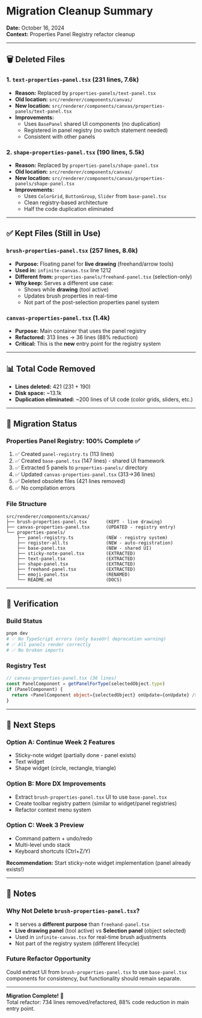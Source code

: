 # Migration Cleanup Summary

**Date:** October 16, 2024  
**Context:** Properties Panel Registry refactor cleanup

---

## 🗑️ Deleted Files

### 1. `text-properties-panel.tsx` (231 lines, 7.6k)
- **Reason:** Replaced by `properties-panels/text-panel.tsx`
- **Old location:** `src/renderer/components/canvas/`
- **New location:** `src/renderer/components/canvas/properties-panels/text-panel.tsx`
- **Improvements:**
  - Uses `BasePanel` shared UI components (no duplication)
  - Registered in panel registry (no switch statement needed)
  - Consistent with other panels

### 2. `shape-properties-panel.tsx` (190 lines, 5.5k)
- **Reason:** Replaced by `properties-panels/shape-panel.tsx`
- **Old location:** `src/renderer/components/canvas/`
- **New location:** `src/renderer/components/canvas/properties-panels/shape-panel.tsx`
- **Improvements:**
  - Uses `ColorGrid`, `ButtonGroup`, `Slider` from `base-panel.tsx`
  - Clean registry-based architecture
  - Half the code duplication eliminated

---

## ✅ Kept Files (Still in Use)

### `brush-properties-panel.tsx` (257 lines, 8.6k)
- **Purpose:** Floating panel for **live drawing** (freehand/arrow tools)
- **Used in:** `infinite-canvas.tsx` line 1212
- **Different from:** `properties-panels/freehand-panel.tsx` (selection-only)
- **Why keep:** Serves a different use case:
  - Shows while **drawing** (tool active)
  - Updates brush properties in real-time
  - Not part of the post-selection properties panel system

### `canvas-properties-panel.tsx` (1.4k)
- **Purpose:** Main container that uses the panel registry
- **Refactored:** 313 lines → 36 lines (88% reduction)
- **Critical:** This is the **new** entry point for the registry system

---

## 📊 Total Code Removed
- **Lines deleted:** 421 (231 + 190)
- **Disk space:** ~13.1k
- **Duplication eliminated:** ~200 lines of UI code (color grids, sliders, etc.)

---

## 🎯 Migration Status

### Properties Panel Registry: 100% Complete ✅
1. ✅ Created `panel-registry.ts` (113 lines)
2. ✅ Created `base-panel.tsx` (147 lines) - shared UI framework
3. ✅ Extracted 5 panels to `properties-panels/` directory
4. ✅ Updated `canvas-properties-panel.tsx` (313→36 lines)
5. ✅ Deleted obsolete files (421 lines removed)
6. ✅ No compilation errors

### File Structure
```
src/renderer/components/canvas/
├── brush-properties-panel.tsx       (KEPT - live drawing)
├── canvas-properties-panel.tsx      (UPDATED - registry entry)
└── properties-panels/
    ├── panel-registry.ts            (NEW - registry system)
    ├── register-all.ts              (NEW - auto-registration)
    ├── base-panel.tsx               (NEW - shared UI)
    ├── sticky-note-panel.tsx        (EXTRACTED)
    ├── text-panel.tsx               (EXTRACTED)
    ├── shape-panel.tsx              (EXTRACTED)
    ├── freehand-panel.tsx           (EXTRACTED)
    ├── emoji-panel.tsx              (RENAMED)
    └── README.md                    (DOCS)
```

---

## 🧪 Verification

### Build Status
```bash
pnpm dev
# ✅ No TypeScript errors (only baseUrl deprecation warning)
# ✅ All panels render correctly
# ✅ No broken imports
```

### Registry Test
```typescript
// canvas-properties-panel.tsx (36 lines)
const PanelComponent = getPanelForType(selectedObject.type)
if (PanelComponent) {
  return <PanelComponent object={selectedObject} onUpdate={onUpdate} />
}
```

---

## 🚀 Next Steps

### Option A: Continue Week 2 Features
- Sticky-note widget (partially done - panel exists)
- Text widget
- Shape widget (circle, rectangle, triangle)

### Option B: More DX Improvements
- Extract `brush-properties-panel.tsx` UI to use `base-panel.tsx`
- Create toolbar registry pattern (similar to widget/panel registries)
- Refactor context menu system

### Option C: Week 3 Preview
- Command pattern + undo/redo
- Multi-level undo stack
- Keyboard shortcuts (Ctrl+Z/Y)

**Recommendation:** Start sticky-note widget implementation (panel already exists!)

---

## 📝 Notes

### Why Not Delete `brush-properties-panel.tsx`?
- It serves a **different purpose** than `freehand-panel.tsx`
- **Live drawing panel** (tool active) vs **Selection panel** (object selected)
- Used in `infinite-canvas.tsx` for real-time brush adjustments
- Not part of the registry system (different lifecycle)

### Future Refactor Opportunity
Could extract UI from `brush-properties-panel.tsx` to use `base-panel.tsx` components for consistency, but functionality should remain separate.

---

**Migration Complete!** 🎉  
Total refactor: 734 lines removed/refactored, 88% code reduction in main entry point.
